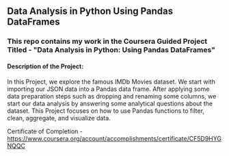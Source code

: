 ## Data Analysis in Python Using Pandas DataFrames

###  This repo contains my work in the Coursera Guided Project Titled - "Data Analysis in Python: Using Pandas DataFrames"

####  Description of the Project:
In this Project, we explore the famous IMDb Movies dataset. We start with importing our JSON data into a Pandas data frame. After applying some data preparation steps such as dropping and renaming some columns, we start our data analysis by answering some analytical questions about the dataset. This Project focuses on how to use Pandas functions to filter, clean, aggregate, and visualize data. 

Certificate of Completion - https://www.coursera.org/account/accomplishments/certificate/CF5D9HYGNQQC
